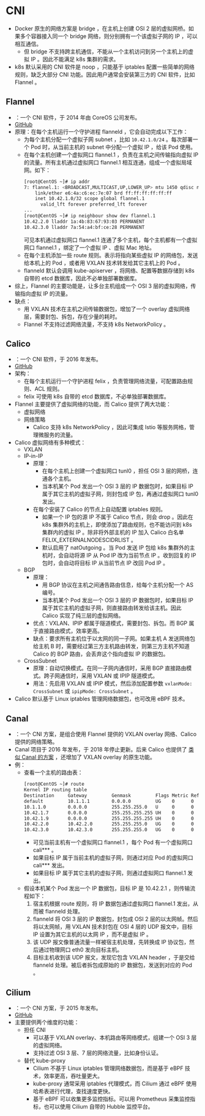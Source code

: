 # CNI

- Docker 原生的网络方案是 bridge ，在主机上创建 OSI 2 层的虚拟网桥。如果多个容器接入同一个 bridge 网络，则分别拥有一个该虚拟子网的 IP ，可以相互通信。
  - 但 bridge 不支持跨主机通信，不能从一个主机访问到另一个主机上的虚拟 IP 。因此不能满足 k8s 集群的需求。
- k8s 默认采用的 CNI 软件是 noop ，只能基于 iptables 配置一些简单的网络规则，缺乏大部分 CNI 功能。因此用户通常会安装第三方的 CNI 软件，比如 Flannel 。

## Flannel

- ：一个 CNI 软件，于 2014 年由 CoreOS 公司发布。
- [GitHub](https://github.com/flannel-io/flannel)
- 原理：在每个主机运行一个守护进程 flanneld ，它会自动完成以下工作：
  - 为每个主机分配一个虚拟子网 subnet ，比如 `10.42.1.0/24` 。每次部署一个 Pod 时，从当前主机的 subnet 中分配一个虚拟 IP ，给该 Pod 使用。
  - 在每个主机创建一个虚拟网口 flannel.1 ，负责在主机之间传输指向虚拟 IP 的流量。所有主机通过虚拟网口 flannel.1 相互连通，组成一个虚拟局域网。如下：
    ```sh
    [root@CentOS ~]# ip addr
    7: flannel.1: <BROADCAST,MULTICAST,UP,LOWER_UP> mtu 1450 qdisc noqueue state UNKNOWN group default
        link/ether e6:4a:c6:ec:7e:07 brd ff:ff:ff:ff:ff:ff
        inet 10.42.1.0/32 scope global flannel.1
          valid_lft forever preferred_lft forever
    ...
    [root@CentOS ~]# ip neighbour show dev flannel.1
    10.42.2.0 lladdr 1a:4b:83:67:93:03 PERMANENT
    10.42.3.0 lladdr 7a:54:a4:bf:ce:28 PERMANENT
    ```
    可见本机通过虚拟网口 flannel.1 连通了多个主机，每个主机都有一个虚拟网口 flannel.1 ，绑定了一个虚拟 IP 、虚拟 Mac 地址。
  - 在每个主机添加一些 route 规则。表示将指向某些虚拟 IP 的网络包，发送给本机上的 Pod ，或者用 VXLAN 技术转发给其它主机上的 Pod 。
  - flanneld 默认会调用 kube-apiserver ，将网络、配置等数据存储到 k8s 自带的 etcd 数据库，因此不必单独部署数据库。
- 综上，Flannel 的主要功能是，让多台主机组成一个 OSI 3 层的虚拟网络，传输指向虚拟 IP 的流量。
- 缺点：
  - 用 VXLAN 技术在主机之间传输数据包，增加了一个 overlay 虚拟网络层，需要封包、拆包，存在少量的耗时。
  - Flannel 不支持过滤网络流量，不支持 k8s NetworkPolicy 。

## Calico

- ：一个 CNI 软件，于 2016 年发布。
- [GitHub](https://github.com/projectcalico/calico)
- 架构：
  - 在每个主机运行一个守护进程 felix ，负责管理网络流量，可配置路由规则、ACL 规则。
  - felix 可使用 k8s 自带的 etcd 数据库，不必单独部署数据库。
- Flannel 主要提供了虚拟网络的功能，而 Calico 提供了两大功能：
  - 虚拟网络
  - 网络策略
    - Calico 支持 k8s NetworkPolicy ，因此可集成 Istio 等服务网格，管理微服务的流量。
- Calico 虚拟网络有多种模式：
  - VXLAN
  - IP-in-IP
    - 原理：
      - 在每个主机上创建一个虚拟网口 tunl0 ，担任 OSI 3 层的网桥，连通各个主机。
      - 当本机某个 Pod 发出一个 OSI 3 层的 IP 数据包时，如果目标 IP 属于其它主机的虚拟子网，则封包成 IP 包，再通过虚拟网口 tunl0 发出。
    - 在每个安装了 Calico 的节点上自动配置 iptables 规则。
      - 如果一个 IP 包的源 IP 不属于 Calico 节点，则会 drop 。因此在 k8s 集群外的主机上，即使添加了路由规则，也不能访问到 k8s 集群内的虚拟 IP 。除非将外部主机的 IP 加入 Calico 白名单 FELIX_EXTERNALNODESCIDRLIST 。
      - 默认启用了 natOutgoing 。当 Pod 发送 IP 包给 k8s 集群外的主机时，会自动将源 IP 从 Pod IP 改为当前节点 IP 。收到回复的 IP 包时，会自动将目标 IP 从当前节点 IP 改回 Pod IP 。
  - BGP
    - 原理：
      - 用 BGP 协议在主机之间通告路由信息，给每个主机分配一个 AS 编号。
      - 当本机某个 Pod 发出一个 OSI 3 层的 IP 数据包时，如果目标 IP 属于其它主机的虚拟子网，则直接路由转发给该主机。因此 Calico 实现了纯三层的虚拟网络。
    - 优点：VXLAN、IPIP 都属于隧道模式，需要封包、拆包。而 BGP 属于直接路由模式，效率更高。
    - 缺点：要求所有主机位于以太网的同一子网。如果主机 A 发送网络包给主机 B 时，需要经过第三方主机路由转发，则第三方主机不知道 Calico 的 BGP 路由，会丢弃这个指向虚拟 IP 的数据包。
  - CrossSubnet
    - 原理：自动切换模式。在同一子网内通信时，采用 BGP 直接路由模式。跨子网通信时，采用 VXLAN 或 IPIP 隧道模式。
    - 用法：先启用 VXLAN 或 IPIP 模式，然后添加配置参数 `vxlanMode: CrossSubnet` 或 `ipipMode: CrossSubnet` 。
- Calico 默认基于 Linux iptables 管理网络数据包，也可改用 eBPF 技术。

## Canal

- ：一个 CNI 方案，是组合使用 Flannel 提供的 VXLAN overlay 网络、Calico 提供的网络策略。
- Canal 项目于 2016 年发布，于 2018 年停止更新。后来 Calico 也提供了 [类似 Canal 的方案](https://projectcalico.docs.tigera.io/getting-started/kubernetes/flannel/flannel) ，还增加了 VXLAN overlay 的原生功能。
- 例：
  - 查看一个主机的路由表：
    ```sh
    [root@CentOS ~]# route
    Kernel IP routing table
    Destination     Gateway         Genmask         Flags Metric Ref    Use Iface
    default         10.1.1.1        0.0.0.0         UG    0      0        0 eth0
    10.1.1.0        0.0.0.0         255.255.255.0   U     0      0        0 eth0
    10.42.1.7       0.0.0.0         255.255.255.255 UH    0      0        0 cali62e56a2ef6d
    10.42.1.9       0.0.0.0         255.255.255.255 UH    0      0        0 cali8417d296a09
    10.42.2.0       10.42.2.0       255.255.255.0   UG    0      0        0 flannel.1
    10.42.3.0       10.42.3.0       255.255.255.0   UG    0      0        0 flannel.1
    ```
    - 可见当前主机有一个虚拟网口 flannel.1 ，每个 Pod 有一个虚拟网口 cali*** 。
    - 如果目标 IP 属于当前主机的虚拟子网，则通过对应 Pod 的虚拟网口 cali*** 发出。
    - 如果目标 IP 属于其它主机的虚拟子网，则通过虚拟网口 flannel.1 发出。
  - 假设本机某个 Pod 发出一个 IP 数据包，目标 IP 是 10.42.2.1 ，则传输流程如下：
    1. 宿主机根据 route 规则，将 IP 数据包通过虚拟网口 flannel.1 发出，从而被 flanneld 处理。
    2. flanneld 将 OSI 3 层的 IP 数据包，封包成 OSI 2 层的以太网帧。然后将以太网帧，用 VXLAN 技术封包在 OSI 4 层的 UDP 报文中，目标 IP 设置为其它主机的以太网 IP ，而不是虚拟 IP 。
    3. 该 UDP 报文像普通流量一样被宿主机处理，先转换成 IP 协议包，然后通过物理网口 eth0 发向目标主机。
    4. 目标主机收到该 UDP 报文，发现它包含 VXLAN header ，于是交给 flanneld 处理。被后者拆包成原始的 IP 数据包，发送到对应的 Pod 。

## Cilium

- ：一个 CNI 方案，于 2015 年发布。
- [GitHub](https://github.com/cilium/cilium)
- 主要提供两个维度的功能：
  - 担任 CNI
    - 可以基于 VXLAN overlay、本机路由等网络模式，组建一个 OSI 3 层的虚拟网络。
    - 支持过滤 OSI 3 层、7 层的网络流量，比如身份认证。
  - 替代 kube-proxy
    - Cilium 不基于 Linux iptables 管理网络数据包，而是基于 eBPF 技术，效率更高，吞吐量更大。
    - kube-proxy 通常采用 iptables 代理模式，而 Cilium 通过 eBPF 使用哈希表进行代理，查找速度更快。
    - 基于 eBPF 可以收集更多监控指标。可以用 Prometheus 采集监控指标，也可以使用 Cilium 自带的 Hubble 监控平台。
